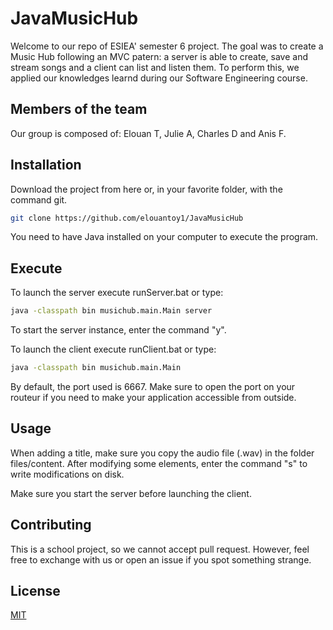 # JavaMusicHub

Welcome to our repo of ESIEA' semester 6 project. The goal was to create a Music Hub following an MVC patern: a server is able to create, save and stream songs and a client can list and listen them.
To perform this, we applied our knowledges learnd during our Software Engineering course.

## Members of the team

Our group is composed of: Elouan T, Julie A, Charles D and Anis F.

## Installation

Download the project from here or, in your favorite folder, with the command git.

```bash
git clone https://github.com/elouantoy1/JavaMusicHub
```

You need to have Java installed on your computer to execute the program.

## Execute

To launch the server execute runServer.bat or type:

```bash
java -classpath bin musichub.main.Main server
```
To start the server instance, enter the command "y".



To launch the client execute runClient.bat or type:

```bash
java -classpath bin musichub.main.Main
```
By default, the port used is 6667. Make sure to open the port on your routeur if you need to make your application accessible from outside.

## Usage

When adding a title, make sure you copy the audio file (.wav) in the folder files/content.
After modifying some elements, enter the command "s" to write modifications on disk.

Make sure you start the server before launching the client.

## Contributing
This is a school project, so we cannot accept pull request. However, feel free to exchange with us or open an issue if you spot something strange.

## License
[MIT](https://choosealicense.com/licenses/mit/)
